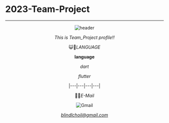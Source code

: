# 2023-Team-Project
****


<div align="center">
  
![header](https://capsule-render.vercel.app/api?color=gradient&customColorList=0,2,4,5,30&text=2023_2_Team_Project)

*This is Team_Project profile!!*

😺🐶*LANGUAGE*

**language**

*dart*

*flutter*

|---|---|---|---|  

🍉🍇*E-Mail*

![Gmail](https://img.shields.io/badge/Gmail-D14836?style=for-the-badge&logo=gmail&logoColor=white)

*blindlchoil@gmail.com*



</div> 
